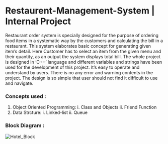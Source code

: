 # Restaurent-Management-System | Internal Project

Restaurant order system is specially designed for the purpose of ordering food items in a systematic way by the customers and calculating the bill in a restaurant. This system elaborates basic concept for generating given item’s detail. Here Customer has to select an item from the given menu and their quantity, as an output the system displays total bill. The whole project is designed in ‘C++’ language and different variables and strings have been used for the development of this project. It’s easy to operate and understand by users. There is no any error and warning contents in the project. The design is so simple that user should not find it difficult to use and navigate.

### Concepts used :
1. Object Oriented Programming:
  i.  Class and Objects
  ii. Friend Function
2. Data Strcture: 
  i.  Linked-list
  ii. Queue

### Block Diagram :

![Hotel_Block](https://user-images.githubusercontent.com/52063747/115890606-bd0e7380-a472-11eb-83df-0a0f5f24ebb3.png)

